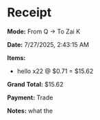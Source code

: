 # Receipt

**Mode:** From Q → To Zai K

**Date:** 7/27/2025, 2:43:15 AM

**Items:**
- hello x22 @ $0.71 = $15.62

**Grand Total:** $15.62

**Payment:** Trade 

**Notes:** what the
